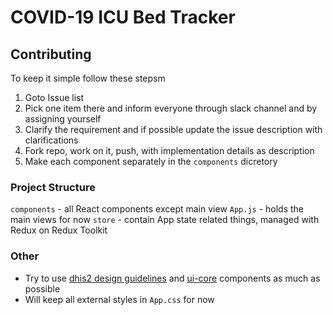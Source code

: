 COVID-19 ICU Bed Tracker
=========================


## Contributing

To keep it simple follow these stepsm
1. Goto Issue list
2. Pick one item there and inform everyone through slack channel and by assigning yourself
3. Clarify the requirement and if possible update the issue description with clarifications
4. Fork repo, work on it, push, with implementation details as description
5. Make each component separately in the `components` dicretory

### Project Structure

`components` - all React components except main view
`App.js` - holds the main views for now
`store` - contain App state related things, managed with Redux on Redux Toolkit

### Other

- Try to use [dhis2 design guidelines](https://github.com/dhis2/design-system) and [ui-core](https://github.com/dhis2/ui-core/tree/master/src) components as much as possible
- Will keep all external styles in `App.css` for now 
